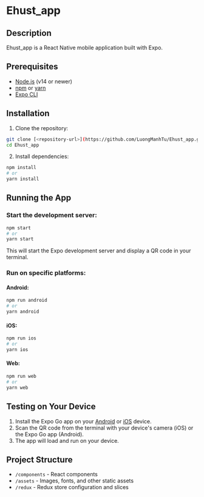 ﻿# Ehust_app

## Description
Ehust_app is a React Native mobile application built with Expo.

## Prerequisites
- [Node.js](https://nodejs.org/) (v14 or newer)
- [npm](https://www.npmjs.com/) or [yarn](https://yarnpkg.com/)
- [Expo CLI](https://docs.expo.dev/get-started/installation/)

## Installation

1. Clone the repository:
```bash
git clone [<repository-url>](https://github.com/LuongManhTu/Ehust_app.git)
cd Ehust_app
```

2. Install dependencies:
```bash
npm install
# or
yarn install
```

## Running the App

### Start the development server:
```bash
npm start
# or
yarn start
```

This will start the Expo development server and display a QR code in your terminal.

### Run on specific platforms:

#### Android:
```bash
npm run android
# or
yarn android
```

#### iOS:
```bash
npm run ios
# or
yarn ios
```

#### Web:
```bash
npm run web
# or
yarn web
```

## Testing on Your Device

1. Install the Expo Go app on your [Android](https://play.google.com/store/apps/details?id=host.exp.exponent) or [iOS](https://apps.apple.com/app/expo-go/id982107779) device.
2. Scan the QR code from the terminal with your device's camera (iOS) or the Expo Go app (Android).
3. The app will load and run on your device.

## Project Structure
- `/components` - React components
- `/assets` - Images, fonts, and other static assets
- `/redux` - Redux store configuration and slices

